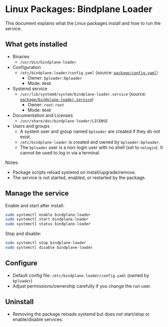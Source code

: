 # Linux Packages: Bindplane Loader

This document explains what the Linux packages install and how to run the service.

## What gets installed

- Binaries
  - `/usr/bin/bindplane-loader`
- Configuration
  - `/etc/bindplane-loader/config.yaml` (source: [`package/config.yaml`](../../package/config.yaml))
    - Owner: `bploader:bploader`
    - Mode: `0640`
- Systemd service
  - `/usr/lib/systemd/system/bindplane-loader.service` (source: [`package/bindplane-loader.service`](../../package/bindplane-loader.service))
    - Owner: `root:root`
    - Mode: `0640`
- Documentation and Licenses
  - `/usr/share/doc/bindplane-loader/LICENSE`
- Users and groups
  - A system user and group named `bploader` are created if they do not exist.
  - `/etc/bindplane-loader` is created and owned by `bploader:bploader`.
  - The `bploader` user is a non-login user with no shell (set to `nologin`). It cannot be used to log in via a terminal.

Notes:
- Package scripts reload systemd on install/upgrade/remove.
- The service is not started, enabled, or restarted by the package.

## Manage the service

Enable and start after install:

```bash
sudo systemctl enable bindplane-loader
sudo systemctl start bindplane-loader
sudo systemctl status bindplane-loader
```

Stop and disable:

```bash
sudo systemctl stop bindplane-loader
sudo systemctl disable bindplane-loader
```

## Configure

- Default config file: `/etc/bindplane-loader/config.yaml` (owned by `bploader`)
- Adjust permissions/ownership carefully if you change the run user.

## Uninstall

- Removing the package reloads systemd but does not start/stop or enable/disable services.

